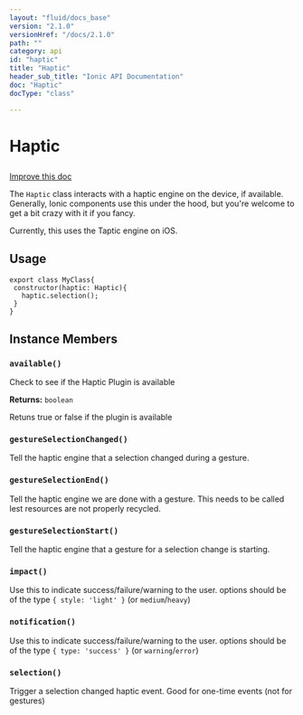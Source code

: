 ```yaml
---
layout: "fluid/docs_base"
version: "2.1.0"
versionHref: "/docs/2.1.0"
path: ""
category: api
id: "haptic"
title: "Haptic"
header_sub_title: "Ionic API Documentation"
doc: "Haptic"
docType: "class"

---
```










<h1 class="api-title">
<a class="anchor" name="haptic" href="#haptic"></a>

Haptic





</h1>

<a class="improve-v2-docs" href="http://github.com/driftyco/ionic/edit/master//src/tap-click/haptic.ts#L2">
Improve this doc
</a>






<p>The <code>Haptic</code> class interacts with a haptic engine on the device, if
available. Generally, Ionic components use this under the hood, but you&#39;re
welcome to get a bit crazy with it if you fancy.</p>
<p>Currently, this uses the Taptic engine on iOS.</p>




<!-- @usage tag -->

<h2><a class="anchor" name="usage" href="#usage"></a>Usage</h2>

<pre><code class="lang-ts">export class MyClass{
 constructor(haptic: Haptic){
   haptic.selection();
 }
}
</code></pre>




<!-- @property tags -->



<!-- instance methods on the class -->

<h2><a class="anchor" name="instance-members" href="#instance-members"></a>Instance Members</h2>

<div id="available"></div>

<h3>
<a class="anchor" name="available" href="#available"></a>
<code>available()</code>
  

</h3>

Check to see if the Haptic Plugin is available






<div class="return-value">
<i class="icon ion-arrow-return-left"></i>
<b>Returns:</b> 
  <code>boolean</code> <p>Retuns true or false if the plugin is available</p>


</div>




<div id="gestureSelectionChanged"></div>

<h3>
<a class="anchor" name="gestureSelectionChanged" href="#gestureSelectionChanged"></a>
<code>gestureSelectionChanged()</code>
  

</h3>

Tell the haptic engine that a selection changed during a gesture.











<div id="gestureSelectionEnd"></div>

<h3>
<a class="anchor" name="gestureSelectionEnd" href="#gestureSelectionEnd"></a>
<code>gestureSelectionEnd()</code>
  

</h3>

Tell the haptic engine we are done with a gesture. This needs to be
called lest resources are not properly recycled.











<div id="gestureSelectionStart"></div>

<h3>
<a class="anchor" name="gestureSelectionStart" href="#gestureSelectionStart"></a>
<code>gestureSelectionStart()</code>
  

</h3>

Tell the haptic engine that a gesture for a selection change is starting.











<div id="impact"></div>

<h3>
<a class="anchor" name="impact" href="#impact"></a>
<code>impact()</code>
  

</h3>

Use this to indicate success/failure/warning to the user.
options should be of the type `{ style: 'light' }` (or `medium`/`heavy`)











<div id="notification"></div>

<h3>
<a class="anchor" name="notification" href="#notification"></a>
<code>notification()</code>
  

</h3>

Use this to indicate success/failure/warning to the user.
options should be of the type `{ type: 'success' }` (or `warning`/`error`)











<div id="selection"></div>

<h3>
<a class="anchor" name="selection" href="#selection"></a>
<code>selection()</code>
  

</h3>

Trigger a selection changed haptic event. Good for one-time events
(not for gestures)














<!-- related link --><!-- end content block -->


<!-- end body block -->

